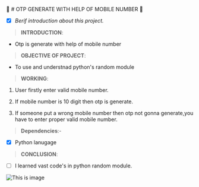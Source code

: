 :iphone: # OTP GENERATE WITH HELP OF MOBILE NUMBER :iphone:

- [x] *Berif introduction about this  project.*

> **INTRODUCTION**:

- Otp is generate with help of mobile number

> **OBJECTIVE OF PROJECT**:

- To use and understnad python's random module

> **WORKING**:

1. User firstly enter valid mobile number.

2. If mobile number is 10 digit then otp is generate.

3. If someone put a wrong mobile number then otp not gonna generate,you have to enter proper valid mobile number.

> **Dependencies**:- 

- [x] Python lanugage


> **CONCLUSION**:

- [ ] I learned vast code's in python random module.
 
![This is image](https://web-dev.imgix.net/image/admin/iVHsQYbBj8qNYZeSZKwK.png?auto=format&w=1600)
​

